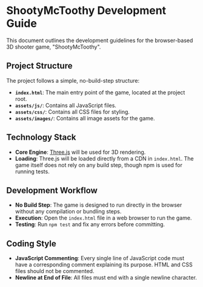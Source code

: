 # ShootyMcToothy Development Guide

This document outlines the development guidelines for the browser-based 3D shooter game, "ShootyMcToothy".

## Project Structure

The project follows a simple, no-build-step structure:

-   **`index.html`**: The main entry point of the game, located at the project root.
-   **`assets/js/`**: Contains all JavaScript files.
-   **`assets/css/`**: Contains all CSS files for styling.
-   **`assets/images/`**: Contains all image assets for the game.

## Technology Stack

-   **Core Engine**: [Three.js](https://threejs.org/) will be used for 3D rendering.
-   **Loading**: Three.js will be loaded directly from a CDN in `index.html`. The game itself does not rely on any build step, though npm is used for running tests.

## Development Workflow

-   **No Build Step**: The game is designed to run directly in the browser without any compilation or bundling steps.
-   **Execution**: Open the `index.html` file in a web browser to run the game.
-   **Testing**: Run `npm test` and fix any errors before committing.

## Coding Style

-   **JavaScript Commenting**: Every single line of JavaScript code must have a corresponding comment explaining its purpose. HTML and CSS files should not be commented.
-   **Newline at End of File**: All files must end with a single newline character.
